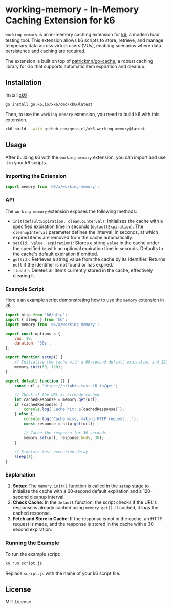 # working-memory - In-Memory Caching Extension for k6

`working-memory` is an in-memory caching extension for [k6](https://k6.io/), a modern load testing tool. This extension allows k6 scripts to store, retrieve, and manage temporary data across virtual users (VUs), enabling scenarios where data persistence and caching are required.

The extension is built on top of [patrickmn/go-cache](https://github.com/patrickmn/go-cache), a robust caching library for Go that supports automatic item expiration and cleanup.

## Installation

Install [xk6](https://github.com/grafana/xk6)

```bash
go install go.k6.io/xk6/cmd/xk6@latest
```

Then, to use the `working-memory` extension, you need to build k6 with this extension.

```bash
xk6 build --with github.com/gera-cl/xk6-working-memory@latest
```

## Usage

After building k6 with the `working-memory` extension, you can import and use it in your k6 scripts.

### Importing the Extension

```javascript
import memory from 'k6/x/working-memory';
```

### API

The `working-memory` extension exposes the following methods:

- `init(defaultExpiration, cleanupInterval)`: Initializes the cache with a specified expiration time in seconds (`defaultExpiration`). The `cleanupInterval` parameter defines the interval, in seconds, at which expired items are removed from the cache automatically.
- `set(id, value, expiration)`: Stores a string `value` in the cache under the specified `id` with an optional expiration time in seconds. Defaults to the cache's default expiration if omitted.
- `get(id)`: Retrieves a string value from the cache by its identifier. Returns `null` if the identifier is not found or has expired.
- `flush()`: Deletes all items currently stored in the cache, effectively clearing it.

### Example Script

Here's an example script demonstrating how to use the `memory` extension in k6.

```javascript
import http from 'k6/http';
import { sleep } from 'k6';
import memory from 'k6/x/working-memory';

export const options = {
    vus: 10,
    duration: '30s',
};

export function setup() {
    // Initialize the cache with a 60-second default expiration and 120-second cleanup interval.
    memory.init(60, 120);
}

export default function () {
    const url = 'https://httpbin.test.k6.io/get';

    // Check if the URL is already cached
    let cachedResponse = memory.get(url);
    if (cachedResponse) {
        console.log(`Cache hit: ${cachedResponse}`);
    } else {
        console.log('Cache miss, making HTTP request...');
        const response = http.get(url);
        
        // Cache the response for 30 seconds
        memory.set(url, response.body, 30);
    }

    // Simulate test execution delay
    sleep(1);
}
```

### Explanation

1. **Setup**: The `memory.init()` function is called in the `setup` stage to initialize the cache with a 60-second default expiration and a 120-second cleanup interval.
2. **Check Cache**: In the `default` function, the script checks if the URL's response is already cached using `memory.get()`. If cached, it logs the cached response.
3. **Fetch and Store in Cache**: If the response is not in the cache, an HTTP request is made, and the response is stored in the cache with a 30-second expiration.

### Running the Example

To run the example script:

```bash
k6 run script.js
```

Replace `script.js` with the name of your k6 script file.

## License

MIT License
